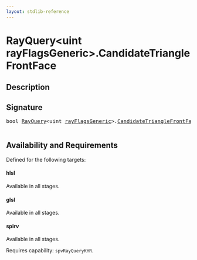 ```yaml
---
layout: stdlib-reference
---
```


# RayQuery\<uint rayFlagsGeneric\>\.CandidateTriangleFrontFace

## Description





## Signature 

<pre>
<span class="code_keyword">bool</span> <a href="index.html" class="code_type">RayQuery</a>&lt;<span class="code_keyword">uint</span> <a href="index.html#decl-rayFlagsGeneric" class="code_var">rayFlagsGeneric</a>&gt;.<a href="candidatetrianglefrontface-09hm.html">CandidateTriangleFrontFace</a>();

</pre>

## Availability and Requirements

Defined for the following targets:

#### hlsl
Available in all stages.

#### glsl
Available in all stages.

#### spirv
Available in all stages.

Requires capability: `spvRayQueryKHR`.


